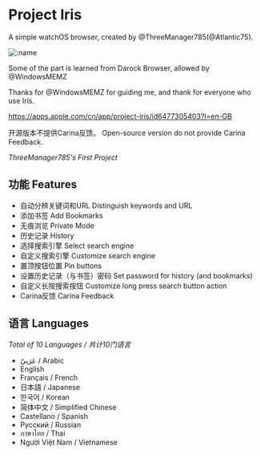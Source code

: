 # Project Iris
A simple watchOS browser, created by @ThreeManager785(@Atlantic75).

![:name](https://count.getloli.com/get/@Garden785-Iris?theme=rule34)

Some of the part is learned from Darock Browser, allowed by @WindowsMEMZ 

Thanks for @WindowsMEMZ for guiding me, and thank for everyone who use Iris.

https://apps.apple.com/cn/app/project-iris/id6477305403?l=en-GB

开源版本不提供Carina反馈。
Open-source version do not provide Carina Feedback.

*ThreeManager785's First Project*

## 功能 Features
- 自动分辨关键词和URL       Distinguish keywords and URL
- 添加书签                 Add Bookmarks
- 无痕浏览                 Private Mode
- 历史记录                 History
- 选择搜索引擎              Select search engine
- 自定义搜索引擎            Customize search engine
- 置顶按钮位置              Pin buttons
- 设置历史记录（与书签）密码  Set password for history (and bookmarks)
- 自定义长按搜索按钮         Customize long press search button action
- Carina反馈               Carina Feedback

## 语言 Languages
*Total of 10 Languages / 共计10门语言*
- عَرَبيّ / Arabic
- English
- Français / French
- 日本語 / Japanese
- 한국어 / Korean
- 简体中文 / Simplified Chinese
- Castellano / Spanish
- Русский / Russian
- ภาษาไทย / Thai
- Người Việt Nam / Vietnamese

  
